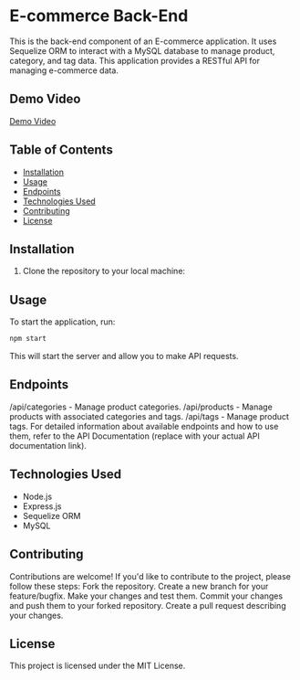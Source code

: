 # E-commerce Back-End

This is the back-end component of an E-commerce application. It uses Sequelize ORM to interact with a MySQL database to manage product, category, and tag data. This application provides a RESTful API for managing e-commerce data.

## Demo Video

[Demo Video](https://drive.google.com/file/d/1YuDkPYp7eD2mlIlJ9E2BhUakFKesvrvl/view?usp=sharing)

## Table of Contents

- [Installation](#installation)
- [Usage](#usage)
- [Endpoints](#endpoints)
- [Technologies Used](#technologies-used)
- [Contributing](#contributing)
- [License](#license)

## Installation

1. Clone the repository to your local machine:

## Usage
To start the application, run:
```bash
npm start 
```
This will start the server and allow you to make API requests.

## Endpoints
/api/categories - Manage product categories.
/api/products - Manage products with associated categories and tags.
/api/tags - Manage product tags.
For detailed information about available endpoints and how to use them, refer to the API Documentation (replace with your actual API documentation link).

## Technologies Used
- Node.js
- Express.js
- Sequelize ORM
- MySQL

## Contributing
Contributions are welcome! If you'd like to contribute to the project, please follow these steps:
Fork the repository.
Create a new branch for your feature/bugfix.
Make your changes and test them.
Commit your changes and push them to your forked repository.
Create a pull request describing your changes.

## License
This project is licensed under the MIT License.
